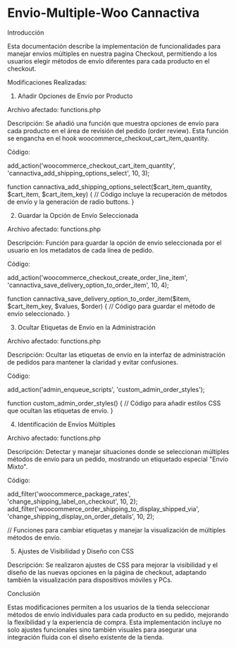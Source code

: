 # Envio-Multiple-Woo Cannactiva
Introducción

Esta documentación describe la implementación de funcionalidades para manejar envíos múltiples en nuestra pagina Checkout, permitiendo a los usuarios elegir métodos de envío diferentes para cada producto en el checkout.

Modificaciones Realizadas:

1. Añadir Opciones de Envío por Producto

Archivo afectado: functions.php

Descripción:
Se añadió una función que muestra opciones de envío para cada producto en el área de revisión del pedido (order review). Esta función se engancha en el hook woocommerce_checkout_cart_item_quantity.

Código:

add_action('woocommerce_checkout_cart_item_quantity', 'cannactiva_add_shipping_options_select', 10, 3);

function cannactiva_add_shipping_options_select($cart_item_quantity, $cart_item, $cart_item_key) {
    // Código incluye la recuperación de métodos de envío y la generación de radio buttons.
}

2. Guardar la Opción de Envío Seleccionada

Archivo afectado: functions.php

Descripción:
Función para guardar la opción de envío seleccionada por el usuario en los metadatos de cada línea de pedido.

Código:

add_action('woocommerce_checkout_create_order_line_item', 'cannactiva_save_delivery_option_to_order_item', 10, 4);

function cannactiva_save_delivery_option_to_order_item($item, $cart_item_key, $values, $order) {
    // Código para guardar el método de envío seleccionado.
}

3. Ocultar Etiquetas de Envío en la Administración

Archivo afectado: functions.php

Descripción:
Ocultar las etiquetas de envío en la interfaz de administración de pedidos para mantener la claridad y evitar confusiones.

Código:

add_action('admin_enqueue_scripts', 'custom_admin_order_styles');

function custom_admin_order_styles() {
    // Código para añadir estilos CSS que ocultan las etiquetas de envío.
}

4. Identificación de Envíos Múltiples

Archivo afectado: functions.php

Descripción:
Detectar y manejar situaciones donde se seleccionan múltiples métodos de envío para un pedido, mostrando un etiquetado especial "Envío Mixto".

Código:

add_filter('woocommerce_package_rates', 'change_shipping_label_on_checkout', 10, 2);
add_filter('woocommerce_order_shipping_to_display_shipped_via', 'change_shipping_display_on_order_details', 10, 2);

// Funciones para cambiar etiquetas y manejar la visualización de múltiples métodos de envío.

5. Ajustes de Visibilidad y Diseño con CSS

Descripción:
Se realizaron ajustes de CSS para mejorar la visibilidad y el diseño de las nuevas opciones en la página de checkout, adaptando también la visualización para dispositivos móviles y PCs.

Conclusión

Estas modificaciones permiten a los usuarios de la tienda seleccionar métodos de envío individuales para cada producto en su pedido, mejorando la flexibilidad y la experiencia de compra. Esta implementación incluye no solo ajustes funcionales sino también visuales para asegurar una integración fluida con el diseño existente de la tienda.
